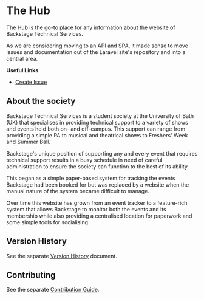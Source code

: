 # The Hub
The Hub is the go-to place for any information about the website of Backstage Technical Services.

As we are considering moving to an API and SPA, it made sense to move issues and documentation out of the Laravel site's 
repository and into a central area.

**Useful Links**

* [Create Issue][new-issue]

## About the society

Backstage Technical Services is a student society at the University of Bath (UK) that specialises in providing technical 
support to a variety of shows and events held both on- and off-campus. This support can range from providing a simple PA 
to musical and theatrical shows to Freshers' Week and Summer Ball.

Backstage's unique position of supporting any and every event that requires technical support results in a busy schedule 
in need of careful administration to ensure the society can function to the best of its ability.

This began as a simple paper-based system for tracking the events Backstage had been booked for but was replaced by a 
website when the manual nature of the system became difficult to manage.

Over time this website has grown from an event tracker to a feature-rich system that allows Backstage to monitor both 
the events and its membership while also providing a centralised location for paperwork and some simple tools for 
socialising.

## Version History

See the separate [Version History][version-history] document.

## Contributing

See the separate [Contribution Guide][contribution-guide].

[new-issue]: https://gitlab.com/backstage-technical-services/website/hub/-/issues/new
[version-history]: ./Version%20History.md
[contribution-guide]: ./Contributing.md

